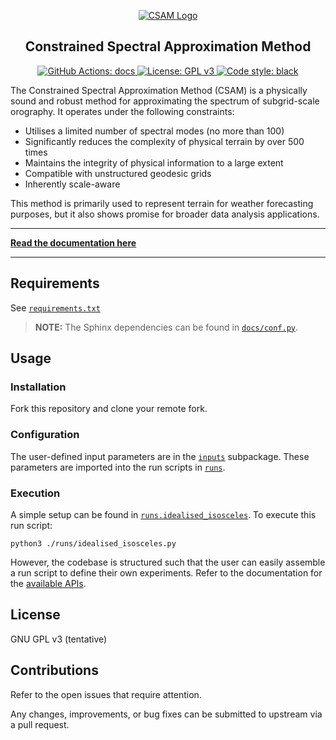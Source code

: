 <p align="center">
  <a href="https://ray-chew.github.io/spec_appx/index.html">
  <img alt="CSAM Logo" src="https://ray-chew.github.io/spec_appx/_static/logo.png">
  </a>
</p>

<h2 align="center">Constrained Spectral Approximation Method</h2>


<p align="center">
<a href="https://github.com/ray-chew/spec_appx/actions/workflows/documentation.yml">
<img alt="GitHub Actions: docs" src=https://img.shields.io/github/actions/workflow/status/ray-chew/spec_appx/documentation.yml?logo=github&label=docs>
</a>
<a href="https://www.gnu.org/licenses/gpl-3.0">
<img alt="License: GPL v3" src=https://img.shields.io/badge/License-GPLv3-blue.svg>
</a>
<a href="https://github.com/psf/black">
<img alt="Code style: black" src=https://img.shields.io/badge/code%20style-black-000000.svg>
</a>
</p>


The Constrained Spectral Approximation Method (CSAM) is a physically sound and robust method for approximating the spectrum of subgrid-scale orography. It operates under the following constraints:

* Utilises a limited number of spectral modes (no more than 100)
* Significantly reduces the complexity of physical terrain by over 500 times
* Maintains the integrity of physical information to a large extent
* Compatible with unstructured geodesic grids
* Inherently scale-aware

This method is primarily used to represent terrain for weather forecasting purposes, but it also shows promise for broader data analysis applications.

---

**[Read the documentation here](https://ray-chew.github.io/spec_appx/index.html)**

---

## Requirements

See [`requirements.txt`](https://github.com/ray-chew/spec_appx/blob/main/requirements.txt)

> **NOTE:**  The Sphinx dependencies can be found in [`docs/conf.py`](https://github.com/ray-chew/spec_appx/blob/main/docs/source/conf.py).


## Usage

### Installation

Fork this repository and clone your remote fork.

### Configuration

The user-defined input parameters are in the [`inputs`](https://github.com/ray-chew/spec_appx/tree/main/inputs) subpackage. These parameters are imported into the run scripts in [`runs`](https://github.com/ray-chew/spec_appx/tree/main/runs). 

### Execution

A simple setup can be found in [`runs.idealised_isosceles`](https://github.com/ray-chew/spec_appx/blob/main/runs/idealised_isosceles.py). To execute this run script:

```console
python3 ./runs/idealised_isosceles.py
```

However, the codebase is structured such that the user can easily assemble a run script to define their own experiments. Refer to the documentation for the [available APIs](https://ray-chew.github.io/spec_appx/api.html).

## License

GNU GPL v3 (tentative)

## Contributions

Refer to the open issues that require attention.

Any changes, improvements, or bug fixes can be submitted to upstream via a pull request.


